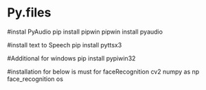 # Py.files

#instal PyAudio
pip install pipwin
pipwin install pyaudio

#install text to Speech 
pip install pyttsx3

#Additional for windows
pip install pypiwin32 


#installation for below is must for faceRecognition
cv2
numpy as np
face_recognition
os

